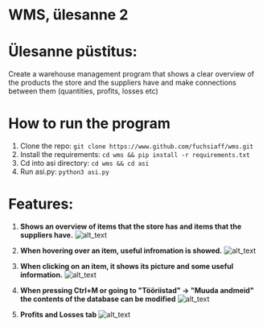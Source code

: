 # WMS, ülesanne 2 

# Ülesanne püstitus:

Create a warehouse management program that shows a clear overview of the products the store and the suppliers have and make connections between them (quantities, profits, losses etc)

# How to run the program

1. Clone the repo: ```git clone https://www.github.com/fuchsiaff/wms.git```
2. Install the requirements: ```cd wms && pip install -r requirements.txt```
3. Cd into asi directory: ```cd wms && cd asi```
4. Run asi.py: ```python3 asi.py```

# Features:

1. **Shows an overview of items that the store has and items that the suppliers have.**
![alt_text](https://github.com/Fuchsiaff/Content/blob/master/Screenshot%202019-03-20%20at%2019.25.08.png?raw=true)

2. **When hovering over an item, useful infromation is showed.**
![alt_text](https://github.com/Fuchsiaff/Content/blob/master/Screenshot%202019-03-20%20at%2019.27.30.png?raw=true)

3. **When clicking on an item, it shows its picture and some useful information.**
![alt_text](https://github.com/Fuchsiaff/Content/blob/master/Screenshot%202019-03-20%20at%2019.30.36.png?raw=true)

4. **When pressing Ctrl+M or going to "Tööriistad" -> "Muuda andmeid" the contents of the database can be modified**
![alt_text](https://github.com/Fuchsiaff/Content/blob/master/Screenshot%202019-03-20%20at%2019.32.33.png?raw=true)

5. **Profits and Losses tab**
![alt_text](https://github.com/Fuchsiaff/Content/blob/master/Screenshot%202019-03-20%20at%2019.33.45.png?raw=true)
